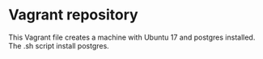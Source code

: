 # Vagrant repository
This Vagrant file creates a machine with Ubuntu 17 and postgres installed. The .sh script install postgres.